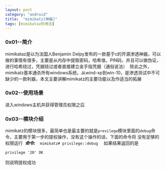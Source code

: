 ```yaml
---
layout: post
category: "android"
title:  "mimikatz[神器]"
tags: [mimikataz的用法]
---
```

### 0x01--简介
  mimikataz是以为法国人Benjamin Delpy发布的一款基于c的开源渗透神器，可以做的事情有很多，主要是从内存中提取密码，哈希值，PIN码，并且可以做伪证，进行哈希绕过，凭据绕过或者直接建立金手指凭据（通俗说法）
  除此之外，mimikatz基本通杀所有windows系统，从wind-xp到win-10，是渗透测试中不可缺少的一款利器，本文主要讲解mimikatz的主要功能以及作适当的拓展
 
### 0x02--使用场景
 进入windows主机并获得管理员权限之后

### 0x03--模块介绍
  mimikatz的模块很多，最简单也是最主要的就是```previlege```模块里面的```debug```命令，主要用于第一步的提权操作，没有这个操作的话，下面的命令将 没有足够的权限运行
  ***命令:***
  ```
  mimikatz# privilege::debug
  ```
  如果结果返回的是
  ```
  privilege '20' OK
  ```
  则说明提权成功
  
